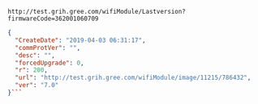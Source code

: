 `http://test.grih.gree.com/wifiModule/Lastversion?firmwareCode=362001060709`

```json
{
  "CreateDate": "2019-04-03 06:31:17",
  "commProtVer": "",
  "desc": "",
  "forcedUpgrade": 0,
  "r": 200,
  "url": "http://test.grih.gree.com/wifiModule/image/11215/786432",
  "ver": "7.0"
}```